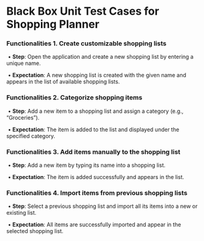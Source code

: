 #  **Black Box Unit Test Cases for Shopping Planner**

### **Functionalities 1. Create customizable shopping lists**

​	•	**Step**: Open the application and create a new shopping list by entering a unique name.

​	•	**Expectation**: A new shopping list is created with the given name and appears in the list of available shopping lists.



### **Functionalities 2. Categorize shopping items**

​	•	**Step**: Add a new item to a shopping list and assign a category (e.g., “Groceries”).

​	•	**Expectation**: The item is added to the list and displayed under the specified category.



### **Functionalities 3. Add items manually to the shopping list**

​	•	**Step**: Add a new item by typing its name into a shopping list.

​	•	**Expectation**: The item is added successfully and appears in the list.



### **Functionalities 4. Import items from previous shopping lists**

​	•	**Step**: Select a previous shopping list and import all its items into a new or existing list.

​	•	**Expectation**: All items are successfully imported and appear in the selected shopping list.

